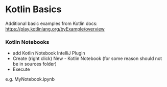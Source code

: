 Kotlin Basics
===

Additional basic examples from Kotlin docs: https://play.kotlinlang.org/byExample/overview


### Kotlin Notebooks ###

- add Kotlin Notebook IntelliJ Plugin
- Create (right click) New - Kotlin Notebook (for some reason should not be in sources folder)
- Execute

e.g. MyNotebook.ipynb